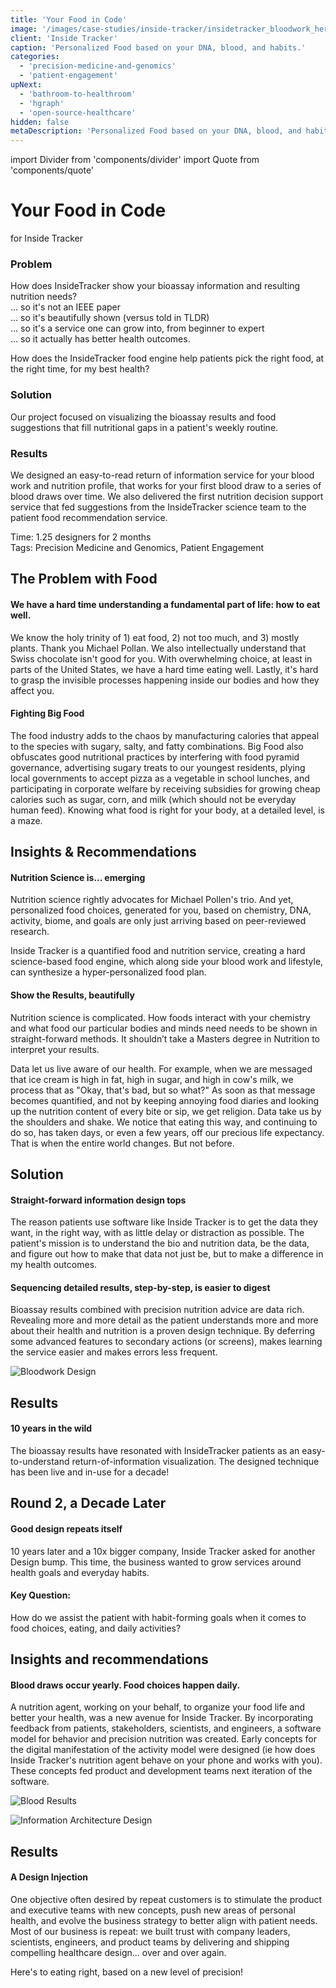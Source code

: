```yaml
---
title: 'Your Food in Code'
image: '/images/case-studies/inside-tracker/insidetracker_bloodwork_hero.jpg'
client: 'Inside Tracker'
caption: 'Personalized Food based on your DNA, blood, and habits.'
categories:
  - 'precision-medicine-and-genomics'
  - 'patient-engagement'
upNext:
  - 'bathroom-to-healthroom'
  - 'hgraph'
  - 'open-source-healthcare'
hidden: false
metaDescription: 'Personalized Food based on your DNA, blood, and habits.'
---
```


import Divider from 'components/divider'
import Quote from 'components/quote'

# Your Food in Code

for Inside Tracker

### Problem

<!-- prettier-ignore-start -->
How does InsideTracker show your bioassay information and resulting nutrition needs?  
... so it's not an IEEE paper  
... so it's beautifully shown (versus told in TLDR)  
... so it's a service one can grow into, from beginner to expert  
... so it actually has better health outcomes.
<!-- prettier-ignore-end -->

How does the InsideTracker food engine help patients pick the right food, at the right time, for my best health?

### Solution

Our project focused on visualizing the bioassay results and food suggestions that fill nutritional gaps in a patient's weekly routine.

### Results

We designed an easy-to-read return of information service for your blood work and nutrition profile, that works for your first blood draw to a series of blood draws over time. We also delivered the first nutrition decision support service that fed suggestions from the InsideTracker science team to the patient food recommendation service.

<span class="text--uppercase text--gray text--bold text--spacing text--md">Time:</span> 1.25 designers for 2 months
<br /><span class="text--uppercase text--gray text--bold text--spacing text--md">Tags:</span> Precision Medicine and Genomics, Patient Engagement

<Divider />

## The Problem with Food

#### We have a hard time understanding a fundamental part of life: how to eat well.

We know the holy trinity of 1) eat food, 2) not too much, and 3) mostly plants. Thank you Michael Pollan. We also intellectually understand that Swiss chocolate isn't good for you. With overwhelming choice, at least in parts of the United States, we have a hard time eating well. Lastly, it's hard to grasp the invisible processes happening inside our bodies and how they affect you.

#### Fighting Big Food

The food industry adds to the chaos by manufacturing calories that appeal to the species with sugary, salty, and fatty combinations. Big Food also obfuscates good nutritional practices by interfering with food pyramid governance, advertising sugary treats to our youngest residents, plying local governments to accept pizza as a vegetable in school lunches, and participating in corporate welfare by receiving subsidies for growing cheap calories such as sugar, corn, and milk (which should not be everyday human feed). Knowing what food is right for your body, at a detailed level, is a maze.

<Divider />

## Insights & Recommendations

#### Nutrition Science is... emerging

Nutrition science rightly advocates for Michael Pollen's trio. And yet, personalized food choices, generated for you, based on chemistry, DNA, activity, biome, and goals are only just arriving based on peer-reviewed research.

Inside Tracker is a quantified food and nutrition service, creating a hard science-based food engine, which along side your blood work and lifestyle, can synthesize a hyper-personalized food plan.

#### Show the Results, beautifully

Nutrition science is complicated. How foods interact with your chemistry and what food our particular bodies and minds need needs to be shown in straight-forward methods. It shouldn’t take a Masters degree in Nutrition to interpret your results.

<Quote quotee="From Bathroom to Healthroom" quoteeSub="">Data let us live aware of our health. For example, when we are messaged that ice cream is high in fat, high in sugar, and high in cow's milk, we process that as "Okay, that's bad, but so what?" As soon as that message becomes quantified, and not by keeping annoying food diaries and looking up the nutrition content of every bite or sip, we get religion. Data take us by the shoulders and shake. We notice that eating this way, and continuing to do so, has taken days, or even a few years, off our precious life expectancy. That is when the entire world changes. But not before.</Quote>

## Solution

#### Straight-forward information design tops

The reason patients use software like Inside Tracker is to get the data they want, in the right way, with as little delay or distraction as possible. The patient's mission is to understand the bio and nutrition data, be the data, and figure out how to make that data not just be, but to make a difference in my health outcomes.

#### Sequencing detailed results, step-by-step, is easier to digest

Bioassay results combined with precision nutrition advice are data rich. Revealing more and more detail as the patient understands more and more about their health and nutrition is a proven design technique. By deferring some advanced features to secondary actions (or screens), makes learning the service easier and makes errors less frequent.

![Bloodwork Design](/images/case-studies/inside-tracker/insidetracker_bloodwork_design_lg.jpg)

<Divider />

## Results

#### 10 years in the wild

The bioassay results have resonated with InsideTracker patients as an easy-to-understand return-of-information visualization. The designed technique has been live and in-use for a decade!

## Round 2, a Decade Later

#### Good design repeats itself

10 years later and a 10x bigger company, Inside Tracker asked for another Design bump. This time, the business wanted to grow services around health goals and everyday habits.

#### Key Question:

How do we assist the patient with habit-forming goals when it comes to food choices, eating, and daily activities?

## Insights and recommendations

#### Blood draws occur yearly. Food choices happen daily.

A nutrition agent, working on your behalf, to organize your food life and better your health, was a new avenue for Inside Tracker. By incorporating feedback from patients, stakeholders, scientists, and engineers, a software model for behavior and precision nutrition was created. Early concepts for the digital manifestation of the activity model were designed (ie how does Inside Tracker's nutrition agent behave on your phone and works with you). These concepts fed product and development teams next iteration of the software.

![Blood Results](/images/case-studies/inside-tracker/insidetracker_blood_results_4.jpg)

![Information Architecture Design](/images/case-studies/inside-tracker/insidetracker_information_architecture_3.jpg)

## Results

#### A Design Injection

One objective often desired by repeat customers is to stimulate the product and executive teams with new concepts, push new areas of personal health, and evolve the business strategy to better align with patient needs. Most of our business is repeat: we built trust with company leaders, scientists, engineers, and product teams by delivering and shipping compelling healthcare design... over and over again.

Here's to eating right, based on a new level of precision!

